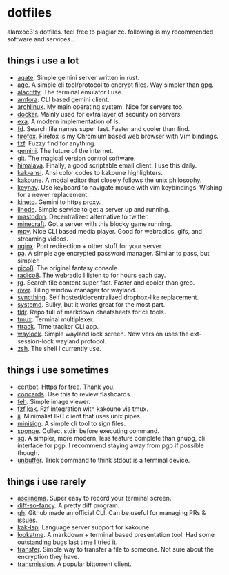 # dotfiles
alanxoc3's dotfiles. feel free to plagiarize. following is my recommended software and services...

## things i use a lot
- [agate](https://github.com/mbrubeck/agate). Simple gemini server written in rust.
- [age](https://gnupg.org/). A simple cli tool/protocol to encrypt files. Way simpler than gpg.
- [alacritty](https://github.com/alacritty/alacritty). The terminal emulator I use.
- [amfora](https://github.com/makeworld-the-better-one/amfora). CLI based gemini client.
- [archlinux](https://www.archlinux.org/). My main operating system. Nice for servers too.
- [docker](https://www.docker.com/). Mainly used for extra layer of security on servers.
- [exa](https://github.com/ogham/exa). A modern implementation of ls.
- [fd](https://github.com/sharkdp/fd). Search file names super fast. Faster and cooler than find.
- [firefox](https://www.mozilla.org/en-US/firefox/new). Firefox is my Chromium based web browser with Vim bindings.
- [fzf](https://github.com/junegunn/fzf). Fuzzy find for anything.
- [gemini](https://gemini.circumlunar.space/). The future of the internet.
- [git](https://git-scm.com/). The magical version control software.
- [himalaya](https://github.com/soywod/himalaya). Finally, a good scriptable email client. I use this daily.
- [kak-ansi](https://github.com/eraserhd/kak-ansi). Ansi color codes to kakoune highlighters.
- [kakoune](http://kakoune.org/). A modal editor that closely follows the unix philosophy.
- [keynav](https://github.com/jordansissel/keynav). Use keyboard to navigate mouse with vim keybindings. Wishing for a newer replacement.
- [kineto](https://github.com/alanxoc3/kineto). Gemini to https proxy.
- [linode](https://www.linode.com/). Simple service to get a server up and running.
- [mastodon](https://joinmastodon.org/). Decentralized alternative to twitter.
- [minecraft](https://www.minecraft.net/en-us). Got a server with this blocky game running.
- [mpv](https://mpv.io/). Nice CLI based media player. Good for webradios, gifs, and streaming videos.
- [nginx](https://nginx.org/). Port redirection + other stuff for your server.
- [pa](https://github.com/biox/pa). A simple age encrypted password manager. Similar to pass, but simpler.
- [pico8](https://www.lexaloffle.com/pico-8.php). The original fantasy console.
- [radico8](https://github.com/alanxoc3/radico8). The webradio I listen to for hours each day.
- [rg](https://github.com/BurntSushi/ripgrep). Search file content super fast. Faster and cooler than grep.
- [river](https://github.com/riverwm/river). Tiling window manager for wayland.
- [syncthing](https://syncthing.net/). Self hosted/decentralized dropbox-like replacement.
- [systemd](https://systemd.io/). Bulky, but it works great for the most part.
- [tldr](https://github.com/tldr-pages/tldr). Repo full of markdown cheatsheets for cli tools.
- [tmux](https://github.com/tmux/tmux). Terminal multiplexer.
- [ttrack](https://github.com/alanxoc3/ttrack). Time tracker CLI app.
- [waylock](https://github.com/ifreund/waylock). Simple wayland lock screen. New version uses the ext-session-lock wayland protocol.
- [zsh](https://www.zsh.org/). The shell I currently use.

## things i use sometimes
- [certbot](https://certbot.eff.org/). Https for free. Thank you.
- [concards](https://github.com/alanxoc3/concards). Use this to review flashcards.
- [feh](https://feh.finalrewind.org/). Simple image viewer.
- [fzf.kak](https://github.com/andreyorst/fzf.kak). Fzf integration with kakoune via tmux.
- [ii](https://tools.suckless.org/ii/). Minimalist IRC client that uses unix pipes.
- [minisign](https://github.com/jedisct1/minisign). A simple cli tool to sign files.
- [sponge](https://joeyh.name/code/moreutils/). Collect stdin before executing command.
- [sq](https://sequoia-pgp.org/). A simpler, more modern, less feature complete than gnupg, cli interface for pgp. I recommend staying away from pgp if possible though.
- [unbuffer](http://expect.sourceforge.net/example/unbuffer.man.html). Trick command to think stdout is a terminal device.

## things i use rarely
- [asciinema](https://asciinema.org/). Super easy to record your terminal screen.
- [diff-so-fancy](https://github.com/so-fancy/diff-so-fancy). A pretty diff program.
- [gh](https://cli.github.com/). Github made an official CLI. Can be useful for managing PRs & issues.
- [kak-lsp](https://github.com/kak-lsp/kak-lsp). Language server support for kakoune.
- [lookatme](https://github.com/d0c-s4vage/lookatme). A markdown + terminal based presentation tool. Had some outstanding bugs last time I tried it.
- [transfer](https://transfer.sh/). Simple way to transfer a file to someone. Not sure about the encryption they have.
- [transmission](https://transmissionbt.com/). A popular bittorrent client.
